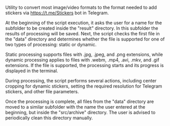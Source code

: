 Utility to convert most image/video formats to the format needed to add stickers via https://t.me/Stickers bot in Telegram.

At the beginning of the script execution, it asks the user for a name for the subfolder to be created inside the "result" directory. In this subfolder the results of processing will be saved. Next, the script checks the first file in the "data" directory and determines whether the file is supported for one of two types of processing: static or dynamic.

Static processing supports files with .jpg, .jpeg, and .png extensions, while dynamic processing applies to files with .webm, .mp4, .avi, .mkv, and .gif extensions. If the file is supported, the processing starts and its progress is displayed in the terminal.

During processing, the script performs several actions, including center cropping for dynamic stickers, setting the required resolution for Telegram stickers, and other file parameters.

Once the processing is complete, all files from the "data" directory are moved to a similar subfolder with the name the user entered at the beginning, but inside the "src/archive" directory. The user is advised to periodically clean this directory manually.


